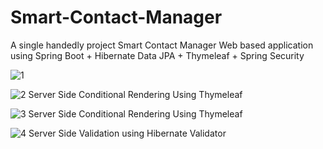 # Smart-Contact-Manager
A single handedly project Smart Contact Manager Web based application using Spring Boot + Hibernate Data JPA + Thymeleaf + Spring Security

![1](https://user-images.githubusercontent.com/48306820/97289454-35ea9500-186d-11eb-8509-2065c356b353.png)

![2  Server Side Conditional Rendering Using Thymeleaf](https://user-images.githubusercontent.com/48306820/97289260-f6bc4400-186c-11eb-98a8-87fdd370e551.png)

![3  Server Side Conditional Rendering Using Thymeleaf](https://user-images.githubusercontent.com/48306820/97289270-fb80f800-186c-11eb-9d47-a1fe2a08cc11.png)

![4  Server Side Validation using Hibernate Validator](https://user-images.githubusercontent.com/48306820/97289283-ff147f00-186c-11eb-8580-6981f5097189.png)
